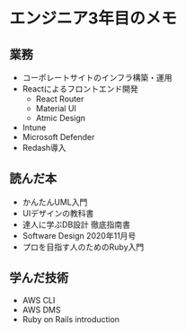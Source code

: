 # エンジニア3年目のメモ

## 業務
 - コーポレートサイトのインフラ構築・運用
 - Reactによるフロントエンド開発
   - React Router
   - Material UI
   - Atmic Design
 - Intune
 - Microsoft Defender
 - Redash導入

## 読んだ本
 - かんたんUML入門
 - UIデザインの教科書
 - 達人に学ぶDB設計 徹底指南書
 - Software Design 2020年11月号
 - プロを目指す人のためのRuby入門
 
## 学んだ技術
 - AWS CLI
 - AWS DMS
 - Ruby on Rails introduction
